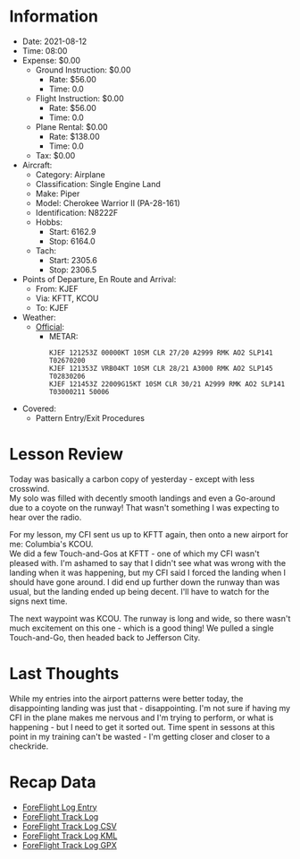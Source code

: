 # Information
- Date: 2021-08-12
- Time: 08:00
- Expense: $0.00
	- Ground Instruction: $0.00
		- Rate: $56.00
		- Time: 0.0
	- Flight Instruction: $0.00
		- Rate: $56.00
		- Time: 0.0
	- Plane Rental: $0.00
		- Rate: $138.00
		- Time: 0.0
	- Tax: $0.00
- Aircraft:
	- Category: Airplane
	- Classification: Single Engine Land
	- Make: Piper
	- Model: Cherokee Warrior II (PA-28-161)
	- Identification: N8222F
	- Hobbs: 
		- Start: 6162.9
		- Stop: 6164.0
	- Tach: 
		- Start: 2305.6
		- Stop: 2306.5
- Points of Departure, En Route and Arrival:
	- From: KJEF
	- Via: KFTT, KCOU
	- To: KJEF
- Weather:
	- [Official](http://aviationwxchartsarchive.com/product/metar):
		- METAR: 
			```
			KJEF 121253Z 00000KT 10SM CLR 27/20 A2999 RMK AO2 SLP141 T02670200
			KJEF 121353Z VRB04KT 10SM CLR 28/21 A3000 RMK AO2 SLP145 T02830206
			KJEF 121453Z 22009G15KT 10SM CLR 30/21 A2999 RMK AO2 SLP141 T03000211 50006
			```
- Covered:
	- Pattern Entry/Exit Procedures
# Lesson Review
Today was basically a carbon copy of yesterday - except with less crosswind.<br />
My solo was filled with decently smooth landings and even a Go-around due to a coyote on the runway! That wasn't something I was expecting to hear over the radio.

For my lesson, my CFI sent us up to KFTT again, then onto a new airport for me: Columbia's KCOU.<br />
We did a few Touch-and-Gos at KFTT - one of which my CFI wasn't pleased with.  I'm ashamed to say that I didn't see what was wrong with the landing when it was happening, but my CFI said I forced the landing when I should have gone around. I did end up further down the runway than was usual, but the landing ended up being decent. I'll have to watch for the signs next time.

The next waypoint was KCOU. The runway is long and wide, so there wasn't much excitement on this one - which is a good thing!  We pulled a single Touch-and-Go, then headed back to Jefferson City.
# Last Thoughts
While my entries into the airport patterns were better today, the disappointing landing was just that - disappointing. I'm not sure if having my CFI in the plane makes me nervous and I'm trying to perform, or what is happening - but I need to get it sorted out. Time spent in sessons at this point in my training can't be wasted - I'm getting closer and closer to a checkride.
# Recap Data
- [ForeFlight Log Entry](https://plan.foreflight.com/summary/3edc13a6b0cb4f1dbc017e43dd951ef8)
- [ForeFlight Track Log](https://plan.foreflight.com/s/track/0486EF7B-BC24-4F77-9488-023285F34925)
- [ForeFlight Track Log CSV](./supportData/2021-08-12.foreflight.tracklog.csv)
- [ForeFlight Track Log KML](./supportData/2021-08-12.foreflight.tracklog.kml)
- [ForeFlight Track Log GPX](./supportData/2021-08-12.foreflight.tracklog.gpx)
